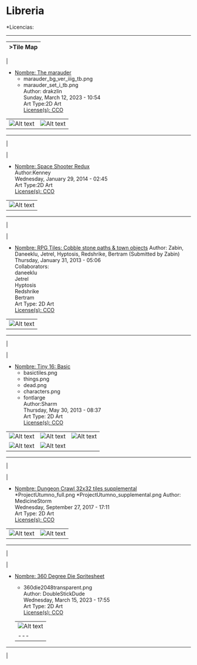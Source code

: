 # Libreria


*Licencias:
***

|>Tile Map  |
| --- |
|
* [Nombre: The marauder](https://opengameart.org/content/the-marauder)   
  * marauder_bg_ver_iiig_tb.png  
  * marauder_set_i_tb.png  
  Author: drakzlin  
  Sunday, March 12, 2023 - 10:54  
  Art Type:2D Art  
  [License(s): CCO](https://creativecommons.org/publicdomain/zero/1.0/deed.es_ES) 
  
|   |   |  
| --- | --- |
| ![Alt text](https://github.com/juanantoniogit/Libreria/blob/main/Juegos/2D/TileMap/marauder_bg_ver_iiig_tb.png)| ![Alt text](https://github.com/juanantoniogit/Libreria/blob/main/Juegos/2D/TileMap/marauder_set_i_tb.png)|

***
|

|
* [Nombre: Space Shooter Redux](https://opengameart.org/content/space-shooter-redux)  
Author:Kenney  
Wednesday, January 29, 2014 - 02:45  
Art Type:2D Art  
[License(s): CCO](https://creativecommons.org/publicdomain/zero/1.0/deed.es_ES)  

| |   
| --- |
| ![Alt text](https://github.com/juanantoniogit/Libreria/blob/main/Juegos/2D/TileMap/SpaceShooterRedux/preview.png) |
 
***
|

|
* [Nombre: RPG Tiles: Cobble stone paths & town objects](https://opengameart.org/content/rpg-tiles-cobble-stone-paths-town-objects)
Author: Zabin, Daneeklu, Jetrel, Hyptosis, Redshrike, Bertram (Submitted by Zabin)  
Thursday, January 31, 2013 - 05:06  
Collaborators:  
daneeklu  
Jetrel  
Hyptosis  
Redshrike  
Bertram   
Art Type: 2D Art  
[License(s): CCO](https://creativecommons.org/publicdomain/zero/1.0/deed.es_ES) 

| |   
| --- | 
| ![Alt text](https://github.com/juanantoniogit/Libreria/blob/main/Juegos/2D/TileMap/PathAndObjects.png) |

***
|

|
* [Nombre: Tiny 16: Basic](https://opengameart.org/content/tiny-16-basic)  
  * basictiles.png  
  * things.png  
  * dead.png 
  * characters.png 
  * fontlarge  
  Author:Sharm   
  Thursday, May 30, 2013 - 08:37  
  Art Type: 2D Art  
  [License(s): CCO](https://creativecommons.org/publicdomain/zero/1.0/deed.es_ES)  
  
|   |   |  |   
| --- | --- | --- |
| ![Alt text](https://github.com/juanantoniogit/Libreria/blob/main/Juegos/2D/TileMap/things.png)| ![Alt text](https://github.com/juanantoniogit/Libreria/blob/main/Juegos/2D/TileMap/fontlarge.png)| ![Alt text](https://github.com/juanantoniogit/Libreria/blob/main/Juegos/2D/TileMap/dead.png)|
| ![Alt text](https://github.com/juanantoniogit/Libreria/blob/main/Juegos/2D/TileMap/characters.png)| ![Alt text](https://github.com/juanantoniogit/Libreria/blob/main/Juegos/2D/TileMap/basictiles.png)|    |

***
|

|
* [Nombre: Dungeon Crawl 32x32 tiles supplemental](https://opengameart.org/content/dungeon-crawl-32x32-tiles-supplemental)  
 *ProjectUtumno_full.png
 *ProjectUtumno_supplemental.png 
Author: MedicineStorm  
Wednesday, September 27, 2017 - 17:11  
Art Type: 2D Art   
[License(s): CCO](https://creativecommons.org/publicdomain/zero/1.0/deed.es_ES)  

|  |  |   
| --- | --- |
| ![Alt text](https://github.com/juanantoniogit/Libreria/blob/main/Juegos/2D/TileMap/ProjectUtumno_supplemental.png)| ![Alt text](https://github.com/juanantoniogit/Libreria/blob/main/Juegos/2D/TileMap/ProjectUtumno_full.png) |

***
|

|
* [Nombre: 360 Degree Die Spritesheet](https://opengameart.org/content/360-degree-die-spritesheet)
  * 360die2048transparent.png  
  Author: DoubleStickDude  
  Wednesday, March 15, 2023 - 17:55  
  Art Type: 2D Art  
  [License(s): CCO](https://creativecommons.org/publicdomain/zero/1.0/deed.es_ES)  
  
  | |   
  | --- |
  | ![Alt text](https://github.com/juanantoniogit/Libreria/blob/main/Juegos/2D/TileMap/360die2048transparent.png)|
  | --- |
***
|

